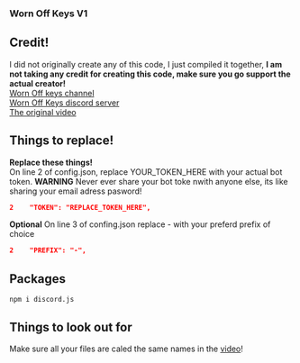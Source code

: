 ### Worn Off Keys V1

## Credit!

I did not originally create any of this code, I just compiled it together, **I am not taking any credit for creating this code, make sure you go support the actual creator!**
<br />[Worn Off keys channel](https://www.youtube.com/channel/UChPrh75CmPP9Ig6jISPnfNA)
<br />[Worn Off Keys discord server](https://discord.com/invite/Ra9BSSs)
<br />[The original video](https://www.youtube.com/watch?v=JViwytLWflw&list=PLaxxQQak6D_fxb9_-YsmRwxfw5PH9xALe&index=6)

## Things to replace!

**Replace these things!**
<br /> On line 2 of config.json, replace YOUR_TOKEN_HERE with your actual bot token. **WARNING** Never ever share your bot toke nwith anyone else, its like sharing your email adress pasword!

```json
2    "TOKEN": "REPLACE_TOKEN_HERE",
```

<bt />**Optional** On line 3 of confing.json replace - with your preferd prefix of choice

```json
2    "PREFIX": "-",
```

## Packages

```
npm i discord.js
```

## Things to look out for

Make sure all your files are caled the same names in the [video](https://www.youtube.com/watch?v=JViwytLWflw&list=PLaxxQQak6D_fxb9_-YsmRwxfw5PH9xALe&index=6)!
